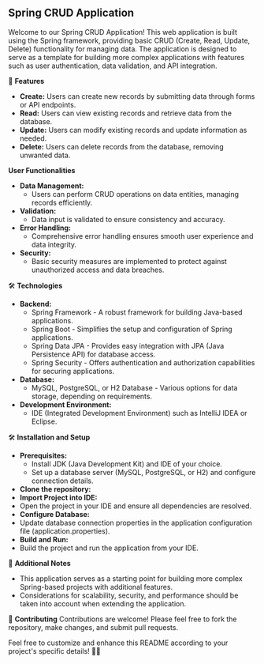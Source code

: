 ## Spring CRUD Application

Welcome to our Spring CRUD Application! This web application is built using the Spring framework, providing basic CRUD (Create, Read, Update, Delete) functionality for managing data. The application is designed to serve as a template for building more complex applications with features such as user authentication, data validation, and API integration.

🚀 **Features**
- **Create:** Users can create new records by submitting data through forms or API endpoints.
- **Read:** Users can view existing records and retrieve data from the database.
- **Update:** Users can modify existing records and update information as needed.
- **Delete:** Users can delete records from the database, removing unwanted data.

**User Functionalities**
- **Data Management:**
  - Users can perform CRUD operations on data entities, managing records efficiently.
- **Validation:**
  - Data input is validated to ensure consistency and accuracy.
- **Error Handling:**
  - Comprehensive error handling ensures smooth user experience and data integrity.
- **Security:**
  - Basic security measures are implemented to protect against unauthorized access and data breaches.

🛠️ **Technologies**
- **Backend:**
  - Spring Framework - A robust framework for building Java-based applications.
  - Spring Boot - Simplifies the setup and configuration of Spring applications.
  - Spring Data JPA - Provides easy integration with JPA (Java Persistence API) for database access.
  - Spring Security - Offers authentication and authorization capabilities for securing applications.
- **Database:**
  - MySQL, PostgreSQL, or H2 Database - Various options for data storage, depending on requirements.
- **Development Environment:**
  - IDE (Integrated Development Environment) such as IntelliJ IDEA or Eclipse.

🛠️ **Installation and Setup**
- **Prerequisites:**
  - Install JDK (Java Development Kit) and IDE of your choice.
  - Set up a database server (MySQL, PostgreSQL, or H2) and configure connection details.
- **Clone the repository:**
- **Import Project into IDE:**
- Open the project in your IDE and ensure all dependencies are resolved.
- **Configure Database:**
- Update database connection properties in the application configuration file (application.properties).
- **Build and Run:**
- Build the project and run the application from your IDE.

📑 **Additional Notes**
- This application serves as a starting point for building more complex Spring-based projects with additional features.
- Considerations for scalability, security, and performance should be taken into account when extending the application.

🤝 **Contributing**
Contributions are welcome! Please feel free to fork the repository, make changes, and submit pull requests.

Feel free to customize and enhance this README according to your project's specific details! 🚀🌟
